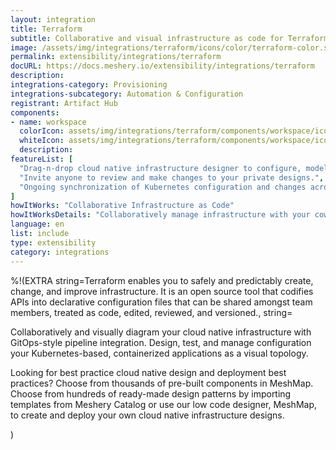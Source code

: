 ```yaml
---
layout: integration
title: Terraform
subtitle: Collaborative and visual infrastructure as code for Terraform
image: /assets/img/integrations/terraform/icons/color/terraform-color.svg
permalink: extensibility/integrations/terraform
docURL: https://docs.meshery.io/extensibility/integrations/terraform
description: 
integrations-category: Provisioning
integrations-subcategory: Automation & Configuration
registrant: Artifact Hub
components: 
- name: workspace
  colorIcon: assets/img/integrations/terraform/components/workspace/icons/color/workspace-color.svg
  whiteIcon: assets/img/integrations/terraform/components/workspace/icons/white/workspace-white.svg
  description: 
featureList: [
  "Drag-n-drop cloud native infrastructure designer to configure, model, and deploy your workloads.",
  "Invite anyone to review and make changes to your private designs.",
  "Ongoing synchronization of Kubernetes configuration and changes across any number of clusters."
]
howItWorks: "Collaborative Infrastructure as Code"
howItWorksDetails: "Collaboratively manage infrastructure with your coworkers synchronously sharing the same designs."
language: en
list: include
type: extensibility
category: integrations
---
```

%!(EXTRA string=Terraform enables you to safely and predictably create, change, and improve infrastructure. It is an open source tool that codifies APIs into declarative configuration files that can be shared amongst team members, treated as code, edited, reviewed, and versioned., string=<p>
    Collaboratively and visually diagram your cloud native infrastructure with GitOps-style pipeline integration. Design, test, and manage configuration your Kubernetes-based, containerized applications as a visual topology.
</p>
<p>
    Looking for best practice cloud native design and deployment best practices? Choose from thousands of pre-built components in MeshMap. Choose from hundreds of ready-made design patterns by importing templates from Meshery Catalog or use our low code designer, MeshMap, to create and deploy your own cloud native infrastructure designs.
</p>)
